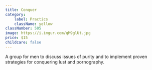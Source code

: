 ```yaml
---
title: Conquer
category:
    label: Practics
    className: yellow
classNumber: 505
image: https://i.imgur.com/qM9glUt.jpg
price: $15
childcare: false
---
```


A group for men to discuss issues of purity and to implement proven strategies for conquering lust and pornography.
